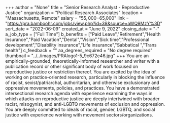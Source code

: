 +++
author = "None"
title = "Senior Research Analyst - Reproductive Justice"
organization = "Political Research Associates"
location = "Massachusetts, Remote"
salary = "$55,000-$65,000"
link = "https://pra.bamboohr.com/jobs/view.php?id=38&source=aWQ9MzY%3D"
sort_date = "2022-06-09"
created_at = "June 9, 2022"
closing_date = "-"
a_job_type = ["Full Time"]
b_benefits = ["Paid Leave","Retirement","Health Insurance","Paid Vacation","Dental","Vision","Sick time","Professional development","Disability insurance","Life insurance","Sabbatical ","Trans health"]
c_feedback = ""
aa_degrees_required = "No degree required"
thumbnail = "../../images/PRAlogo1-5_9c672e46.jpg"
+++
You are an empirically-grounded, theoretically-informed researcher and writer with a publication record or other significant body of work focused on reproductive justice or restriction thereof. You are excited by the idea of working on practice-oriented research, particularly in blocking the influence of racist, sexist/patriarchal, authoritarian, and otherwise exclusionary and oppressive movements, policies, and practices. You have a demonstrated intersectional research agenda with experience examining the ways in which attacks on reproductive justice are deeply intertwined with broader racist, misogynist, and anti-LGBTQ movements of exclusion and oppression. You are deeply committed to ideals of racial, gender, LGBTQ, and social justice with experience working with movement sectors/organizations.